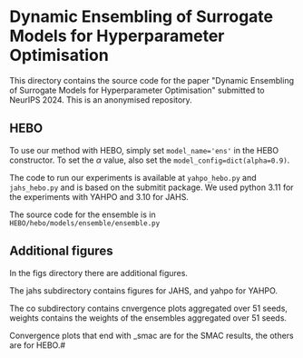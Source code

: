 # Dynamic Ensembling of Surrogate Models for Hyperparameter Optimisation

This directory contains the source code for the paper "Dynamic Ensembling of Surrogate Models for Hyperparameter Optimisation" submitted to NeurIPS 2024. This is an anonymised repository.

## HEBO
To use our method with HEBO, simply set `model_name='ens'` in the HEBO constructor. To set the $\alpha$ value, also set the `model_config=dict(alpha=0.9)`.

The code to run our experiments is available at `yahpo_hebo.py` and `jahs_hebo.py` and is based on the submitit package.
We used python 3.11 for the experiments with YAHPO and 3.10 for JAHS.

The source code for the ensemble is in `HEBO/hebo/models/ensemble/ensemble.py`


## Additional figures
In the figs directory there are additional figures.

The jahs subdirectory contains figures for JAHS, and yahpo for YAHPO.

The co subdirectory contains cnvergence plots aggregated over 51 seeds, weights contains the weights of the ensembles aggregated over 51 seeds.

Convergence plots that end with _smac are for the SMAC results, the others are for HEBO.# 

